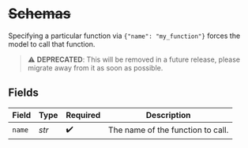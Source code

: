 # ~~Schemas~~

Specifying a particular function via `{"name": "my_function"}` forces the model to call that function.


> :warning: **DEPRECATED**: This will be removed in a future release, please migrate away from it as soon as possible.


## Fields

| Field                             | Type                              | Required                          | Description                       |
| --------------------------------- | --------------------------------- | --------------------------------- | --------------------------------- |
| `name`                            | *str*                             | :heavy_check_mark:                | The name of the function to call. |